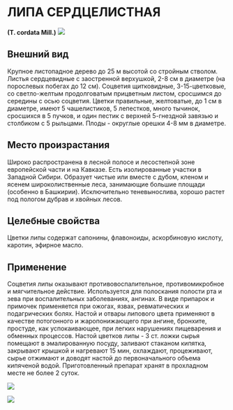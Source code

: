 # ЛИПА СЕРДЦЕЛИСТНАЯ
**(T. cordata Mill.)**
![](Липа%20сердцелистная1.jpg)

## Внешний вид
Крупное листопадное дерево до 25 м высотой со стройным стволом. Листья сердцевидные с заостренной верхушкой, 2-8 см в диаметре (на порослевых побегах до 12 см). Соцветия щитковидные, 3-15-цветковые, со светло-желтым продолговатым прицветным листом, сросшимся до середины с осью соцветия. Цветки правильные, желтоватые, до 1 см в диаметре, имеют 5 чашелистиков, 5 лепестков, много тычинок, сросшихся в 5 пучков, и один пестик с верхней 5-гнездной завязью и столбиком с 5 рыльцами. Плоды - округлые орешки 4-8 мм в диаметре.

## Место произрастания
Широко распространена в лесной полосе и лесостепной зоне европейской части и на Кавказе. Есть изолированные участки в Западной Сибири. Образует чистые или вместе с дубом, кленом и ясенем широколиственные леса, занимающие большие площади (особенно в Башкирии). Исключительно теневынослива, хорошо растет под пологом дубрав и хвойных лесов.      

## Целебные свойства
Цветки липы содержат сапонины, флавоноиды, аскорбиновую кислоту, каротин, эфирное масло.

## Применение
Соцветия липы оказывают противовоспалительное, противомикробное и мягчительное действие.   Используется для полоскания полости рта и зева при воспалительных заболеваниях, ангинах. В виде припарок и примочек применяется при ожогах, язвах, ревматических и подагрических болях.   Настой и отвары липового цвета применяют в качестве потогонного и жаропонижающего при ангине, бронхите, простуде, как успокаивающее, при легких нарушениях пищеварения и обменных процессов.   Настой цветков липы - 3 ст. ложки сырья помещают в эмалированную посуду, заливают стаканом кипятка, закрывают крышкой и нагревают 15 мин, охлаждают, процеживают, сырье отжимают и доводят настой до первоначального объема кипяченой водой. Приготовленный препарат хранят в прохладном месте не более 2 суток.

![](Липа%20сердцелистная.jpg)

![](lipa3.jpg) 